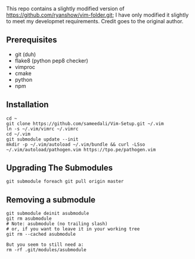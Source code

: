 This repo contains a slightly modified version of https://github.com/ryanshow/vim-folder.git;
I have only modified it slightly to meet my developmet requirements.
Credit goes to the original author.

Prerequisites
-------------
- git         (duh)
- flake8      (python pep8 checker)
- vimproc
- cmake
- python
- npm

Installation
------------
    cd ~
    git clone https://github.com/sameedali/Vim-Setup.git ~/.vim
    ln -s ~/.vim/vimrc ~/.vimrc
    cd ~/.vim
    git submodule update --init
    mkdir -p ~/.vim/autoload ~/.vim/bundle && curl -LSso ~/.vim/autoload/pathogen.vim https://tpo.pe/pathogen.vim

Upgrading The Submodules
------------------------
    git submodule foreach git pull origin master

Removing a submodule
---------------------
    git submodule deinit asubmodule
    git rm asubmodule
    # Note: asubmodule (no trailing slash)
    # or, if you want to leave it in your working tree
    git rm --cached asubmodule

    But you seem to still need a:
    rm -rf .git/modules/asubmodule

